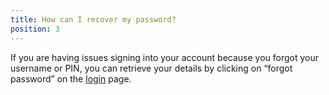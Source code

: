 ```yaml
---
title: How can I recover my password?
position: 3
---
```


If you are having issues signing into your account because you forgot your username or PIN, you can retrieve your details by clicking on “forgot password” on the [login](https://app.eyowo.com/) page.